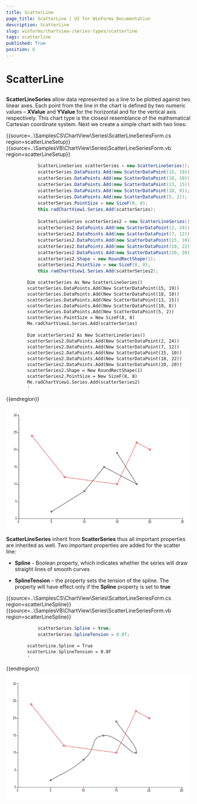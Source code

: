 ```yaml
---
title: ScatterLine
page_title: ScatterLine | UI for WinForms Documentation
description: ScatterLine
slug: winforms/chartview-/series-types/scatterline
tags: scatterline
published: True
position: 6
---
```


# ScatterLine



## 

__ScatterLineSeries__ allow data represented as a line to be plotted against two linear axes. Each point from the line in the chart is defined by two numeric values – __XValue__ and __YValue__ for the horizontal and for the vertical axis respectively. This chart type is the closest resemblance of the mathematical Cartesian coordinate system. Next we create a simple chart with two lines: 

{{source=..\SamplesCS\ChartView\Series\ScatterLineSeriesForm.cs region=scatterLineSetup}} 
{{source=..\SamplesVB\ChartView\Series\ScatterLineSeriesForm.vb region=scatterLineSetup}} 

````C#
            ScatterLineSeries scatterSeries = new ScatterLineSeries();
            scatterSeries.DataPoints.Add(new ScatterDataPoint(15, 19));
            scatterSeries.DataPoints.Add(new ScatterDataPoint(18, 10));
            scatterSeries.DataPoints.Add(new ScatterDataPoint(13, 15));
            scatterSeries.DataPoints.Add(new ScatterDataPoint(10, 8));
            scatterSeries.DataPoints.Add(new ScatterDataPoint(5, 2));
            scatterSeries.PointSize = new SizeF(8, 8);
            this.radChartView1.Series.Add(scatterSeries);

            ScatterLineSeries scatterSeries2 = new ScatterLineSeries();
            scatterSeries2.DataPoints.Add(new ScatterDataPoint(2, 24));
            scatterSeries2.DataPoints.Add(new ScatterDataPoint(7, 12));
            scatterSeries2.DataPoints.Add(new ScatterDataPoint(15, 10));
            scatterSeries2.DataPoints.Add(new ScatterDataPoint(18, 22));
            scatterSeries2.DataPoints.Add(new ScatterDataPoint(20, 20));
            scatterSeries2.Shape = new RoundRectShape(1);
            scatterSeries2.PointSize = new SizeF(8, 8);
            this.radChartView1.Series.Add(scatterSeries2);
````
````VB.NET
        Dim scatterSeries As New ScatterLineSeries()
        scatterSeries.DataPoints.Add(New ScatterDataPoint(15, 19))
        scatterSeries.DataPoints.Add(New ScatterDataPoint(18, 10))
        scatterSeries.DataPoints.Add(New ScatterDataPoint(13, 15))
        scatterSeries.DataPoints.Add(New ScatterDataPoint(10, 8))
        scatterSeries.DataPoints.Add(New ScatterDataPoint(5, 2))
        scatterSeries.PointSize = New SizeF(8, 8)
        Me.radChartView1.Series.Add(scatterSeries)

        Dim scatterSeries2 As New ScatterLineSeries()
        scatterSeries2.DataPoints.Add(New ScatterDataPoint(2, 24))
        scatterSeries2.DataPoints.Add(New ScatterDataPoint(7, 12))
        scatterSeries2.DataPoints.Add(New ScatterDataPoint(15, 10))
        scatterSeries2.DataPoints.Add(New ScatterDataPoint(18, 22))
        scatterSeries2.DataPoints.Add(New ScatterDataPoint(20, 20))
        scatterSeries2.Shape = New RoundRectShape(1)
        scatterSeries2.PointSize = New SizeF(8, 8)
        Me.radChartView1.Series.Add(scatterSeries2)
        '
````

{{endregion}} 


![chartview-series-scatterline 001](images/chartview-series-scatterline001.png)

__ScatterLineSeries__ inherit from __ScatterSeries__ thus all important properties are inherited as well. Two important properties are added for the scatter line:
        

* __Spline__ - Boolean property, which indicates whether the series will draw straight lines of smooth curves
            

* __SplineTension__ – the property sets the tension of the spline. The property will have effect only if the __Spline__ property is set to __true__ 

 
{{source=..\SamplesCS\ChartView\Series\ScatterLineSeriesForm.cs region=scatterLineSpline}} 
{{source=..\SamplesVB\ChartView\Series\ScatterLineSeriesForm.vb region=scatterLineSpline}} 

````C#
            scatterSeries.Spline = true;
            scatterSeries.SplineTension = 0.8f;
````
````VB.NET
        scatterLine.Spline = True
        scatterLine.SplineTension = 0.8F
        '
````

{{endregion}} 


![chartview-series-scatterline 002](images/chartview-series-scatterline002.png)
